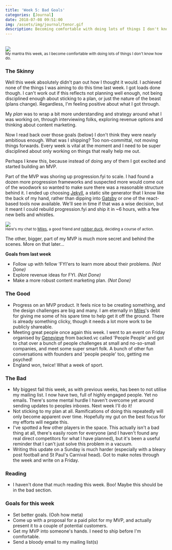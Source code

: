 ```yaml
---
title: 'Week 5: Bad Goals'
categories: [Journal]
date: 2018-07-08 09:51:00
img: /assets/img/journal/tenor.gif
description: Becoming comfortable with doing lots of things I don't know how do
---
```


<br>
<img style="max-width: 30rem;" src="/assets/img/journal/tenor.gif">
<br>
<small>My mantra this week, as I become comfortable with doing lots of things I don't know how do.</small>

### The Skinny

Well this week absolutely didn't pan out how I thought it would. I achieved none of the things I was aiming to do this time last week. I got loads done though. I can't work out if this reflects not planning well enough, not being disciplined enough about sticking to a plan, or just the nature of the beast (plans change). Regardless, I'm feeling positive about what I got through.

My _plan_ was to wrap a bit more understanding and strategy around what I was working on, through interviewing folks, exploring revenue options and thinking about content marketing.

Now I read back over those goals (below) I don't think they were nearly ambitious enough. What was I shipping? Too non-committal, not moving things forwards. Every week is vital at the moment and I need to be super disciplined about only working on things that really help me out.

Perhaps I knew this, because instead of doing any of them I got excited and started building an MVP.

Part of the MVP was shoring up progression.fyi to scale. I had found a dozen more progression frameworks and suspected more would come out of the woodwork so wanted to make sure there was a reasonable structure behind it. I ended up choosing <a href="https://jekyllrb.com/">Jekyll</a>, a static site generator that I know like the back of my hand, rather than dipping into <a href="https://www.gatsbyjs.org/">Gatsby</a> or one of the react-based tools now available. We'll see in time if that was a wise decision, but it meant I could rebuild progression.fyi and ship it in ~6 hours, with a few new bells and whistles.

<img style="max-width: 30rem;" src="/assets/img/journal/mileschat.jpg">
<br>
<small>Here's my chat to <a href="https://twitter.com/_lededje">Miles</a>, a good friend and <a href="https://en.wikipedia.org/wiki/Rubber_duck_debugging">rubber duck</a>, deciding a course of action.</small>

The other, bigger, part of my MVP is much more secret and behind the scenes. More on that later...

**Goals from last week**
- Follow up with fellow 'FYI'ers to learn more about their problems. _(Not Done)_
- Explore revenue ideas for FYI.  _(Not Done)_
- Make a more robust content marketing plan.  _(Not Done)_

### The Good

- Progress on an MVP product. It feels nice to be creating something, and the design challenges are big and many. I am eternally in <a href="https://twitter.com/_lededje">Miles</a>'s debt for giving me some of his spare time to help get it off the ground. There is already something clicky, though it needs a lot more work to be publicly shareable.
- Meeting great people once again this week. I went to an event on Friday organised by <a href="https://twitter.com/genevievewastie">Genevieve</a> from backed.vc called 'People People' and got to chat over a bunch of people challenges at small and no-so-small companies, and meet some super smart folk. A bunch of other fun conversations with founders and 'people people' too, getting me psyched!
- England won, twice! What a week of sport.


### The Bad

- My biggest fail this week, as with previous weeks, has been to not utilise my mailing list. I now have two, full of highly engaged people. Yet no emails. There's some mental hurdle I haven't overcome yet around sending updates to peoples inboxes. Next week I'll do it!
- Not sticking to my plan at all. Ramifications of doing this repeatedly will only become apparent over time. Hopefully my gut on the best focus for my efforts will negate this.
- I've spotted a few other players in the space. This actually isn't a bad thing at all, there's easily room for everyone (and I haven't found any real direct competitors for what I have planned), but it's been a useful reminder that I can't just solve this problem in a vacuum.
- Writing this update on a Sunday is much harder (especially with a bleary post football and St Paul's Carnival head). Got to make notes through the week and write on a Friday.

### Reading

- I haven't done that much reading this week. Boo! Maybe this should be in the bad section.

### Goals for this week

- Set better goals. (Ooh how meta)
- Come up with a proposal for a paid pilot for my MVP, and actually present it to a couple of potential customers.
- Get my MVP into someone's hands. I need to ship before I'm comfortable.
- Send a bloody email to my mailing list(s)
